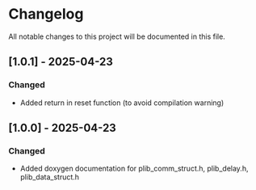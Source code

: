 # Changelog

All notable changes to this project will be documented in this file.

## [1.0.1] - 2025-04-23
### Changed
- Added return in reset function (to avoid compilation warning)

## [1.0.0] - 2025-04-23
### Changed
- Added doxygen documentation for plib_comm_struct.h, plib_delay.h, plib_data_struct.h